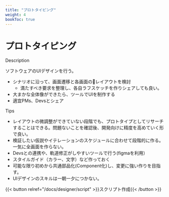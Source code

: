 ```yaml
---
title: "プロトタイピング"
weight: 4
bookToc: true
---
```


# プロトタイピング

Description

ソフトウェアのUIデザインを行う。

- シナリオに沿って、画面遷移と各画面のレイアウトを検討
    - 満たすべき要求を整理し、各自ラフスケッチを作りシェアしても良い。
- 大まかな全体像ができたら、ツールでUIを制作する
- 適宜PMs、Devsとシェア

Tips
- レイアウトの微調整ができていない段階でも、プロトタイプとしてリサーチすることはできる。問題ないことを確認後、開発向けに精度を高めていく形で良い。
- 検証したい仮説やイテレーションのスケジュールに合わせて段階的に作る。一気に全画面を作らない。
- Devsとの連携や、軌道修正がしやすいツールで行う(figmaを利用）
- スタイルガイド（カラー、文字）など作っておく
- 可能な限り初めから共通部品化(Component化)し、変更に強い作りを目指す。
- UIデザインのスキルは一朝一夕につかない。


{{< button relref="/docs/designer/script" >}}スクリプト作成{{< /button >}}
